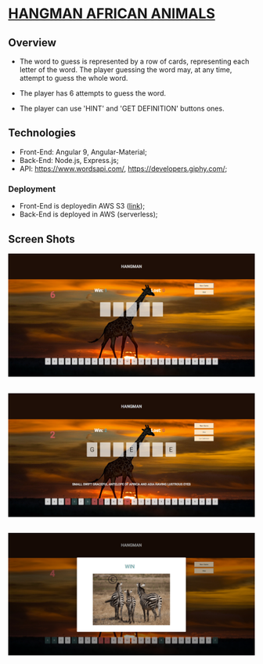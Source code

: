 # [HANGMAN AFRICAN ANIMALS](http://hangman-african-animals.s3-website-us-east-1.amazonaws.com/)

## Overview

* The word to guess is represented by a row of cards, representing each letter of the word. The player guessing the word may, at any time, attempt to guess the whole word. 

* The player has 6 attempts to guess the word. 

* The player can use 'HINT' and 'GET DEFINITION' buttons ones.

## Technologies
* Front-End: Angular 9, Angular-Material;
* Back-End: Node.js, Express.js;
* API: https://www.wordsapi.com/, https://developers.giphy.com/;

### Deployment
* Front-End is deployedin AWS S3 ([link](http://hangman-african-animals.s3-website-us-east-1.amazonaws.com/));
* Back-End is deployed in AWS (serverless);

## Screen Shots
![image](https://github.com/varan2030/hangman/blob/master/client/src/assets/img/home.PNG)
##
![image](https://github.com/varan2030/hangman/blob/master/client/src/assets/img/dif.PNG)
##
![image](https://github.com/varan2030/hangman/blob/master/client/src/assets/img/win.PNG)
